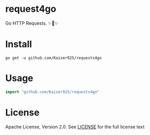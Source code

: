 # request4go

Go HTTP Requests. ✨🎉✨

Install
=======

~~~
go get -u github.com/Kaiser925/requests4go
~~~

Usage
=====

~~~go
import "github.com/Kaiser925/requests4go"
~~~

License
=======

Apache License, Version 2.0. See [LICENSE](LICENSE) for the full license text